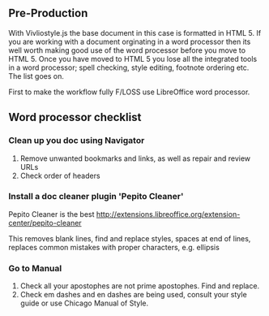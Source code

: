 ## Pre-Production

With Vivliostyle.js the base document in this case is formatted in HTML 5. If you are working with a document orginating in a word processor then its well worth making good use of the word processor before you move to HTML 5. Once you have moved to HTML 5 you lose all the integrated tools in a word processor; spell checking, style editing, footnote ordering etc. The list goes on.

First to make the workflow fully F/LOSS use LibreOffice word processor.

## Word processor checklist

### Clean up you doc using Navigator

1. Remove unwanted bookmarks and links, as well as repair and review URLs
2. Check order of headers

### Install a doc cleaner plugin 'Pepito Cleaner'

Pepito Cleaner is the best http://extensions.libreoffice.org/extension-center/pepito-cleaner

This removes blank lines, find and replace styles, spaces at end of lines, replaces common mistakes with proper characters, e.g. ellipsis

### Go to Manual

1. Check all your apostophes are not prime apostophes. Find and replace.
2. Check em dashes and en dashes are being used, consult your style guide or use Chicago Manual of Style.
